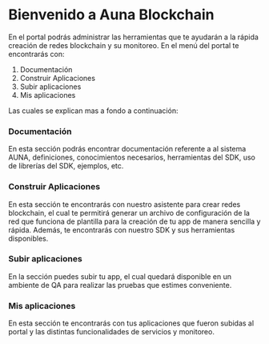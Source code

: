 # Bienvenido a Auna Blockchain

En el portal podrás administrar las herramientas que te ayudarán a la rápida creación de redes blockchain y su monitoreo. En el menú del portal te encontrarás con:

1. Documentación
2. Construir Aplicaciones
3. Subir aplicaciones
4. Mis aplicaciones

Las cuales se explican mas a fondo a continuación:

### Documentación

En esta sección podrás encontrar documentación referente a al sistema AUNA, definiciones, conocimientos necesarios, herramientas del SDK, uso de librerías del SDK, ejemplos, etc.

### Construir Aplicaciones

En esta sección te encontrarás con nuestro asistente para crear redes blockchain, el cual te permitirá generar un archivo de configuración de la red que funciona de plantilla para la creación de tu app de manera sencilla y rápida. Además, te encontrarás con nuestro SDK y sus herramientas disponibles.

### Subir aplicaciones

En la sección puedes subir tu app, el cual quedará disponible en un ambiente de QA para realizar las pruebas que estimes conveniente.

### Mis aplicaciones

En esta sección te encontrarás con tus aplicaciones que fueron subidas al portal y las distintas funcionalidades de servicios y monitoreo.